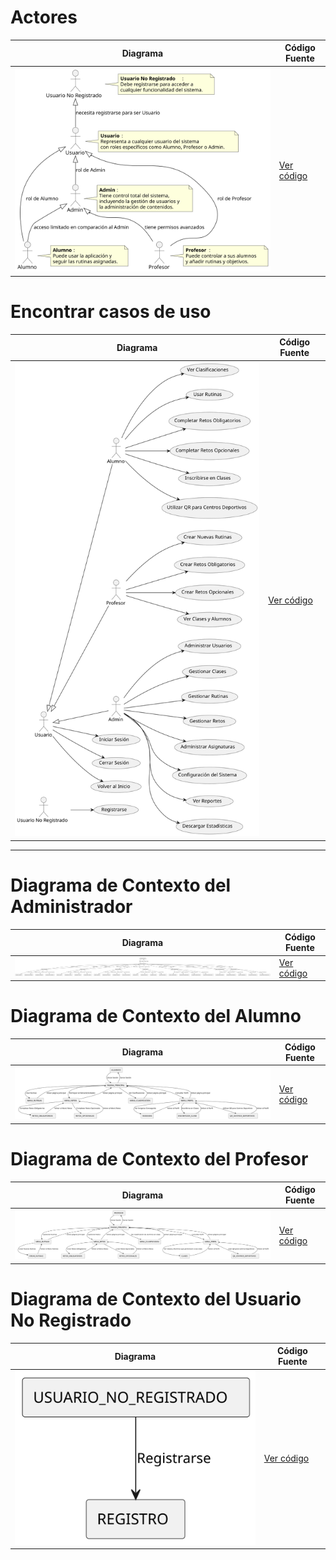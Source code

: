 # Actores

| Diagrama | Código Fuente |
|----------|---------------|
| ![Actores](https://github.com/celiabecerril/24-25-IdSw1-SDR/blob/main/Documentos/Imagenes/Actores/Actores.svg) | [Ver código](https://github.com/celiabecerril/24-25-IdSw1-SDR/blob/main/Documentos/Actores/Actores.puml) |

# Encontrar casos de uso 

| Diagrama | Código Fuente |
|----------|---------------|
| ![Casos de uso](https://github.com/celiabecerril/24-25-IdSw1-SDR/blob/main/Documentos/Imagenes/CasosDeUso/CasosDeUso.svg) | [Ver código](https://github.com/celiabecerril/24-25-IdSw1-SDR/blob/main/Documentos/CasosUso/CasosUso.puml) |

---

# Diagrama de Contexto del Administrador
| Diagrama | Código Fuente |
|----------|---------------|
| ![Modelo de Contexto Alumno](https://github.com/celiabecerril/24-25-IdSw1-SDR/blob/main/Documentos/Imagenes/DiagramasContexto/AdminContexto.svg) | [Ver código](https://github.com/celiabecerril/24-25-IdSw1-SDR/blob/main/Documentos/ModeloDeContexto/AdministradorContexto.puml) |

# Diagrama de Contexto del Alumno
| Diagrama | Código Fuente |
|----------|---------------|
| ![Modelo de Contexto Alumno](https://github.com/celiabecerril/24-25-IdSw1-SDR/blob/main/Documentos/Imagenes/DiagramasContexto/AlumnoContexto.svg) | [Ver código](https://github.com/celiabecerril/24-25-IdSw1-SDR/blob/main/Documentos/ModeloDeContexto/AlumnosContexto.puml) |

# Diagrama de Contexto del Profesor
| Diagrama | Código Fuente |
|----------|---------------|
| ![Profesores](https://github.com/celiabecerril/24-25-IdSw1-SDR/blob/main/Documentos/Imagenes/DiagramasContexto/ProfesorContexto.svg) | [Ver código](https://github.com/celiabecerril/24-25-IdSw1-SDR/blob/main/Documentos/ModeloDeContexto/ProfesorContexto.puml) |

# Diagrama de Contexto del Usuario No Registrado
| Diagrama | Código Fuente |
|----------|---------------|
| ![Usuario No Registrado](https://github.com/celiabecerril/24-25-IdSw1-SDR/blob/main/Documentos/Imagenes/DiagramasContexto/UsuarioNoRegistradoContexto.svg) | [Ver código](https://github.com/celiabecerril/24-25-IdSw1-SDR/blob/main/Documentos/ModeloDeContexto/UsuarioNoRegistradoContexto.puml) |

